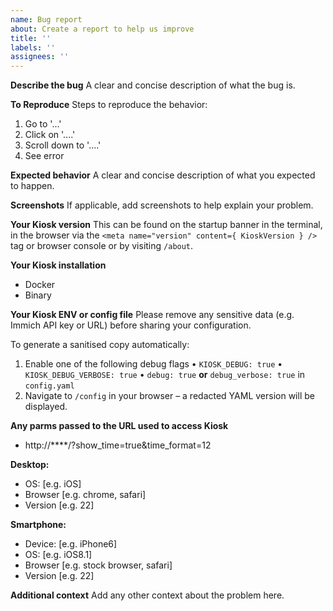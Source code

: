 ```yaml
---
name: Bug report
about: Create a report to help us improve
title: ''
labels: ''
assignees: ''
---
```


**Describe the bug**
A clear and concise description of what the bug is.

**To Reproduce**
Steps to reproduce the behavior:
1. Go to '...'
2. Click on '....'
3. Scroll down to '....'
4. See error

**Expected behavior**
A clear and concise description of what you expected to happen.

**Screenshots**
If applicable, add screenshots to help explain your problem.

**Your Kiosk version**
This can be found on the startup banner in the terminal, in the browser via the `<meta name="version" content={ KioskVersion } />` tag or browser console or by visiting `/about`.

**Your Kiosk installation**
- Docker
- Binary

**Your Kiosk ENV or config file**
Please remove any sensitive data (e.g. Immich API key or URL) before sharing your configuration.

To generate a sanitised copy automatically:

1. Enable one of the following debug flags
   • `KIOSK_DEBUG: true`
   • `KIOSK_DEBUG_VERBOSE: true`
   • `debug: true` **or** `debug_verbose: true` in `config.yaml`
2. Navigate to `/config` in your browser – a redacted YAML version will be displayed.

**Any parms passed to the URL used to access Kiosk**
- http://****/?show_time=true&time_format=12

**Desktop:**
 - OS: [e.g. iOS]
 - Browser [e.g. chrome, safari]
 - Version [e.g. 22]

**Smartphone:**
 - Device: [e.g. iPhone6]
 - OS: [e.g. iOS8.1]
 - Browser [e.g. stock browser, safari]
 - Version [e.g. 22]

**Additional context**
Add any other context about the problem here.
